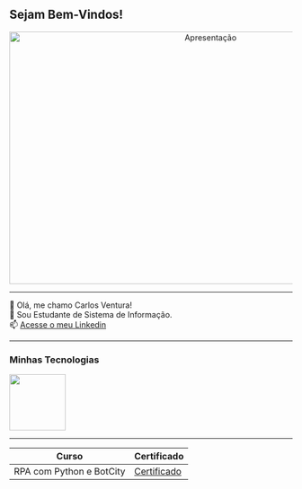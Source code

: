 ## Sejam Bem-Vindos!


<div align="center">
  <img src="https://images4.alphacoders.com/133/1332281.jpeg" alt="Apresentação" Width="700" height="450px">
</div>

------------------
:space_invader: Olá, me chamo Carlos Ventura!<br>
:speech_balloon: Sou Estudante de Sistema de Informação.<br>
:mailbox: [Acesse o meu Linkedin](https://www.linkedin.com/in/carloseduardovs/)


------------------

### Minhas Tecnologias 

<div style="display: flex;">
    <img src="https://cdn.jsdelivr.net/gh/devicons/devicon@latest/icons/python/python-original.svg" width="100px"/>  
</div>

------------------

| Curso | Certificado |
|-------| ------------|
|RPA com Python e BotCity| [Certificado](https://certificate.botcity.dev/verify/304497e515831)


